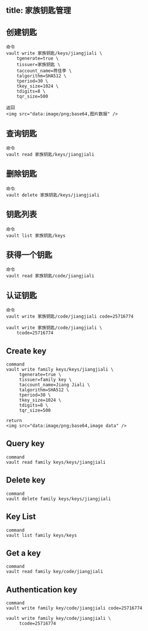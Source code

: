 title: 家族钥匙管理
------------------------------------

<!-- zh-CN:+ -->
## 创建钥匙
```
命令
vault write 家族钥匙/keys/jiangjiali \
    tgenerate=true \
    tissuer=家族钥匙 \
    taccount_name=蒋佳李 \
    talgorithm=SHA512 \
    tperiod=30 \
    tkey_size=1024 \
    tdigits=8 \
    tqr_size=500

返回
<img src="data:image/png;base64,图片数据" />

```

## 查询钥匙
```
命令
vault read 家族钥匙/keys/jiangjiali

```

## 删除钥匙
```
命令
vault delete 家族钥匙/keys/jiangjiali

```

## 钥匙列表
```
命令
vault list 家族钥匙/keys

```

## 获得一个钥匙
```
命令
vault read 家族钥匙/code/jiangjiali

```

## 认证钥匙
```
命令
vault write 家族钥匙/code/jiangjiali code=25716774

vault write 家族钥匙/code/jiangjiali \
    tcode=25716774
```
<!-- zh-CN:- -->

<!-- en-US:+ -->
## Create key
```
command
vault write family keys/keys/jiangjiali \
     tgenerate=true \
     tissuer=family key \
     taccount_name=Jiang Jiali \
     talgorithm=SHA512 \
     tperiod=30 \
     tkey_size=1024 \
     tdigits=8 \
     tqr_size=500

return
<img src="data:image/png;base64,image data" />

```

## Query key
```
command
vault read family keys/keys/jiangjiali

```

## Delete key
```
command
vault delete family keys/keys/jiangjiali

```

## Key List
```
command
vault list family keys/keys

```

## Get a key
```
command
vault read family key/code/jiangjiali

```

## Authentication key
```
command
vault write family key/code/jiangjiali code=25716774

vault write family key/code/jiangjiali \
     tcode=25716774
```
<!-- en-US:- -->